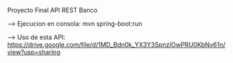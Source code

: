 Proyecto Final API REST Banco

--> Ejecucion en consola:
 mvn spring-boot:run

--> Uso de esta API:
 https://drive.google.com/file/d/1MD_Bdn0k_YX3Y3SpnzIOwPRU0KbNv61n/view?usp=sharing
